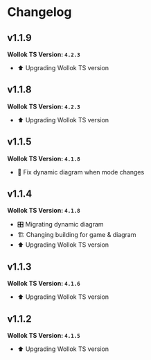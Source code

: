 
# Changelog

## v1.1.9
**Wollok TS Version: `4.2.3`**
- ⬆️ Upgrading Wollok TS version

## v1.1.8
**Wollok TS Version: `4.2.3`**
- ⬆️ Upgrading Wollok TS version

## v1.1.5
**Wollok TS Version: `4.1.8`**
- 🐛 Fix dynamic diagram when mode changes

## v1.1.4
**Wollok TS Version: `4.1.8`**
- 🎛️ Migrating dynamic diagram
- 🏗️ Changing building for game & diagram
- ⬆️ Upgrading Wollok TS version

## v1.1.3
**Wollok TS Version: `4.1.6`**
- ⬆️ Upgrading Wollok TS version

## v1.1.2
**Wollok TS Version: `4.1.5`**
- ⬆️ Upgrading Wollok TS version


